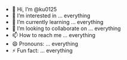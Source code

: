- 👋 Hi, I’m @ku0125
- 👀 I’m interested in ... everything
- 🌱 I’m currently learning ... everything
- 💞️ I’m looking to collaborate on ... everything
- 📫 How to reach me ... everything
- 😄 Pronouns: ... everything
- ⚡ Fun fact: ... everything

<!---
ku0125/ku0125 is a ✨ special ✨ repository because its `README.md` (this file) appears on your GitHub profile.
You can click the Preview link to take a look at your changes.
--->
